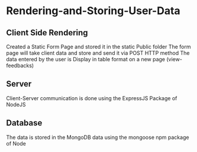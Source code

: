 # Rendering-and-Storing-User-Data

**Client Side Rendering**
--------------------------
Created a Static Form Page and stored it in the static Public folder
The form page will take client data and store and send it via POST HTTP method
The data entered by the user is Display in table format on a new page (view-feedbacks)

**Server**
-----------------
Client-Server communication is done using the ExpressJS Package of NodeJS

**Database**
--------------
The data is stored in the MongoDB data using the mongoose npm package of Node
